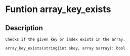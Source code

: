# Funtion array_key_exists

## Description
```
Checks if the given key or index exists in the array.

array_key_exists(string|int $key, array $array): bool
```
